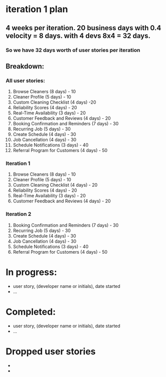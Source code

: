 # iteration 1 plan

## 4 weeks per iteration. 20 business days with 0.4 velocity = 8 days. with 4 devs 8x4 = 32 days. 
### So we have 32 days worth of user stories per iteration

## Breakdown:
### All user stories:
1. Browse Cleaners (8 days) - 10
2. Cleaner Profile (5 days) - 10
3. Custom Cleaning Checklist (4 days) -20
4. Reliability Scores (4 days) - 20
5. Real-Time Availability (3 days) - 20
6. Customer Feedback and Reviews (4 days) - 20
7. Booking Confirmation and Reminders (7 days) - 30
8. Recurring Job (5 days) - 30
9. Create Schedule (4 days) - 30
10. Job Cancellation (4 days) - 30
11. Schedule Notifications (3 days) - 40
12. Referral Program for Customers (4 days) - 50
   
### Iteration 1
1. Browse Cleaners (8 days) - 10
2. Cleaner Profile (5 days) - 10
3. Custom Cleaning Checklist (4 days) - 20
4. Reliability Scores (4 days) - 20
5. Real-Time Availability (3 days) - 20
6. Customer Feedback and Reviews (4 days) - 20

### Iteration 2
1. Booking Confirmation and Reminders (7 days) - 30
2. Recurring Job (5 days) - 30
3. Create Schedule (4 days) - 30
4. Job Cancellation (4 days) - 30
5. Schedule Notifications (3 days) - 40
6. Referral Program for Customers (4 days) - 50

# In progress:
* user story, (developer name or initials), date started
* ...

# Completed:
* user story, (developer name or initials), date started
* ...

# Dropped user stories
*
*
